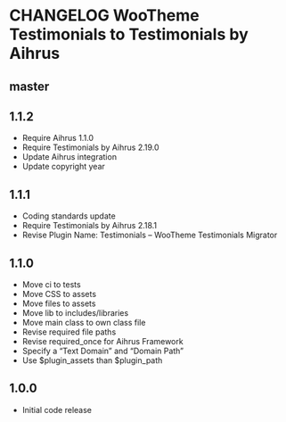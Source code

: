 # CHANGELOG WooTheme Testimonials to Testimonials by Aihrus

## master

## 1.1.2
* Require Aihrus 1.1.0
* Require Testimonials by Aihrus 2.19.0
* Update Aihrus integration
* Update copyright year

## 1.1.1
* Coding standards update
* Require Testimonials by Aihrus 2.18.1
* Revise Plugin Name: Testimonials – WooTheme Testimonials Migrator

## 1.1.0
* Move ci to tests
* Move CSS to assets
* Move files to assets
* Move lib to includes/libraries
* Move main class to own class file
* Revise required file paths
* Revise required_once for Aihrus Framework
* Specify a “Text Domain” and “Domain Path”
* Use $plugin_assets than $plugin_path

## 1.0.0
* Initial code release 
